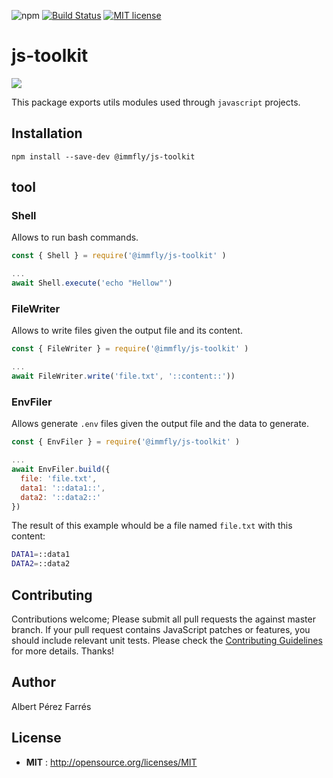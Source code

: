 ![npm](https://img.shields.io/npm/v/@immfly/js-toolkit.svg) [![Build Status](https://travis-ci.org/immfly/js-toolkit.svg?branch=master)](https://travis-ci.org/immfly/js-toolkit) [![MIT license](http://img.shields.io/badge/license-MIT-blue.svg)](http://opensource.org/licenses/MIT)

# js-toolkit
<img src='https://wallpaperaccess.com/full/1880033.jpg' />

This package exports utils modules used through `javascript` projects.

## Installation
```
npm install --save-dev @immfly/js-toolkit
```

## tool

### Shell
Allows to run bash commands.
```js
const { Shell } = require('@immfly/js-toolkit' )

...
await Shell.execute('echo "Hellow"')
```

### FileWriter
Allows to write files given the output file and its content.
```js
const { FileWriter } = require('@immfly/js-toolkit' )

...
await FileWriter.write('file.txt', '::content::'))
```

### EnvFiler
Allows generate `.env` files given the output file and the data to generate.
```js
const { EnvFiler } = require('@immfly/js-toolkit' )

...
await EnvFiler.build({
  file: 'file.txt',
  data1: '::data1::',
  data2: '::data2::'
})
```

The result of this example whould be a file named `file.txt` with this content:
```bash
DATA1=::data1
DATA2=::data2

```


## Contributing
Contributions welcome; Please submit all pull requests the against master branch. If your pull request contains JavaScript patches or features, you should include relevant unit tests. Please check the [Contributing Guidelines](contributng.md) for more details. Thanks!

## Author
Albert Pérez Farrés 

## License
 - **MIT** : http://opensource.org/licenses/MIT
